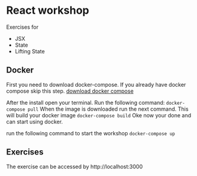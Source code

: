 # React workshop

Exercises for
- JSX
- State
- Lifting State

## Docker

First you need to download docker-compose. If you already have docker compose skip this step.
[download docker compose](https://docs.docker.com/compose/install/)

After the install open your terminal. Run the following command: `docker-compose pull`
When the image is downloaded run the next command. This will build your docker image `docker-compose build`
Oke now your done and can start using docker.

run the following command to start the workshop `docker-compose up`


## Exercises

The exercise can be accessed by http://localhost:3000
